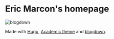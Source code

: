 # Eric Marcon's homepage

![blogdown](https://github.com/EricMarcon/ericmarcon.github.io/workflows/blogdown/badge.svg)

Made with [Hugo](https://gohugo.io/), [Academic theme](https://sourcethemes.com/academic/) and [blogdown](https://bookdown.org/yihui/blogdown/).
